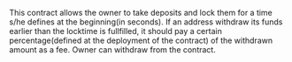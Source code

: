 This contract allows the owner to take deposits and lock them for a time s/he defines at the beginning(in seconds). If an address withdraw its funds earlier than the locktime is fullfilled, it should pay a certain percentage(defined at the deployment of the contract) of the withdrawn amount as a fee. Owner can withdraw from the contract.
